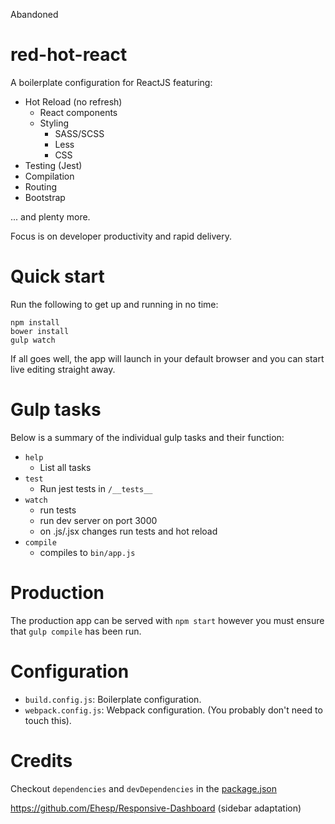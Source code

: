 Abandoned


red-hot-react
======================

A boilerplate configuration for ReactJS featuring:

* Hot Reload (no refresh)
    * React components
    * Styling
        * SASS/SCSS
        * Less
        * CSS
* Testing (Jest)
* Compilation
* Routing
* Bootstrap

... and plenty more.

Focus is on developer productivity and rapid delivery.

# Quick start

Run the following to get up and running in no time:

```
npm install
bower install
gulp watch
```

If all goes well, the app will launch in your default browser and you can start live editing straight away.

# Gulp tasks

Below is a summary of the individual gulp tasks and their function:

* `help`
    * List all tasks
* `test`
    * Run jest tests in `/__tests__`
* `watch`
    * run tests
    * run dev server on port 3000
    * on .js/.jsx changes run tests and hot reload
* `compile`
    * compiles to `bin/app.js`

# Production

The production app can be served with `npm start` however you must ensure that `gulp compile` has been run.

# Configuration

* `build.config.js`: Boilerplate configuration.
* `webpack.config.js`: Webpack configuration. (You probably don't need to touch this).

# Credits

Checkout `dependencies` and `devDependencies` in the [package.json](https://github.com/mtford90/red-hot-react/blob/master/package.json)

https://github.com/Ehesp/Responsive-Dashboard (sidebar adaptation)
